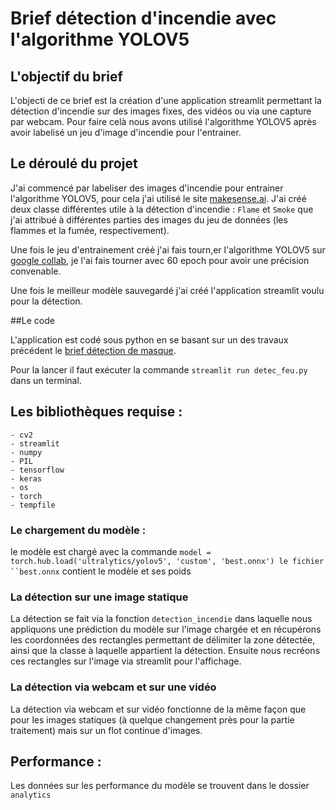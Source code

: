# Brief détection d'incendie avec l'algorithme YOLOV5

## L'objectif du brief

L'objecti de ce brief est la création d'une application streamlit permettant la détection d'incendie sur des images fixes, des vidéos ou via une capture par webcam. Pour faire celà nous avons utilisé l'algorithme YOLOV5 après avoir labelisé un jeu d'image d'incendie pour l'entrainer.

## Le déroulé du projet

J'ai commencé par labeliser des images d'incendie pour entrainer l'algorithme YOLOV5, pour cela j'ai utilisé le site [makesense.ai](https://www.makesense.ai/). J'ai créé deux classe différentes utile à la détection d'incendie : `Flame` et `Smoke` que j'ai attribué à différentes parties des images du jeu de données (les flammes et la fumée, respectivement).

Une fois le jeu d'entrainement créé j'ai fais tourn,er l'algorithme YOLOV5 sur [google collab](https://colab.research.google.com/github/ultralytics/yolov5/blob/master/tutorial.ipynb), je l'ai fais tourner avec 60 epoch pour avoir une précision convenable.

Une fois le meilleur modèle sauvegardé j'ai créé l'application streamlit voulu pour la détection.

##Le code

L'application est codé sous python en se basant sur un des travaux précédent le [brief détection de masque](https://github.com/Wkekk/mask_detection_v2).

Pour la lancer il faut exécuter la commande `streamlit run detec_feu.py` dans un terminal.

## Les bibliothèques requise :

	- cv2
	- streamlit
	- numpy
	- PIL
	- tensorflow
	- keras
	- os
	- torch
	- tempfile

### Le chargement du modèle :

le modèle est chargé avec la commande `model = torch.hub.load('ultralytics/yolov5', 'custom', 'best.onnx')
le fichier ``best.onnx` contient le modèle et ses poids

### La détection sur une image statique

La détection se fait via la fonction `detection_incendie` dans laquelle nous appliquons une prédiction du modèle sur l'image chargée et en récupérons les coordonnées des rectangles permettant de délimiter la zone détectée, ainsi que la classe à laquelle appartient la détection. Ensuite nous recréons ces rectangles sur  l'image via streamlit pour l'affichage.

### La détection via webcam et sur une vidéo

La détection via webcam et sur vidéo fonctionne de la même façon que pour les images statiques (à quelque changement près pour la partie traitement) mais sur un flot continue d'images.


## Performance :

Les données sur les performance du modèle se trouvent dans le dossier `analytics`